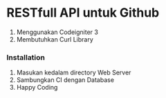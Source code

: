 # RESTfull API untuk Github

1. Menggunakan Codeigniter 3
2. Membutuhkan Curl Library

### Installation
1. Masukan kedalam directory Web Server
2. Sambungkan CI dengan Database
3. Happy Coding
